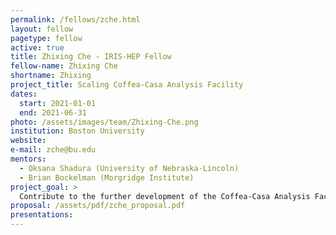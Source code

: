 ```yaml
---
permalink: /fellows/zche.html
layout: fellow
pagetype: fellow
active: true
title: Zhixing Che - IRIS-HEP Fellow
fellow-name: Zhixing Che
shortname: Zhixing
project_title: Scaling Coffea-Casa Analysis Facility
dates:
  start: 2021-01-01
  end: 2021-06-31
photo: /assets/images/team/Zhixing-Che.png
institution: Boston University
website:
e-mail: zche@bu.edu
mentors:
  - Oksana Shadura (University of Nebraska-Lincoln)
  - Brian Bockelman (Morgridge Institute)
project_goal: >
  Contribute to the further development of the Coffea-Casa Analysis Facility (AF) at University of Nebraska-Lincoln (UNL), to expand a gallery of Coffea-Casa analysis samples with existing analysis from CMS adapted to be executed in AF@UNL. I will facilitate the use of Coffea-Casa AF for Boston University and UNL CMS physicists currently working with NanoAOD datasets and investigation of possibility to use Arrow Dataset API as an input to Coffea for further integration with Skyhook DM.
proposal: /assets/pdf/zche_proposal.pdf
presentations:
---
```

